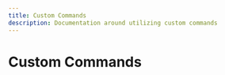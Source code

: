 ```yaml
---
title: Custom Commands
description: Documentation around utilizing custom commands
---
```


# Custom Commands